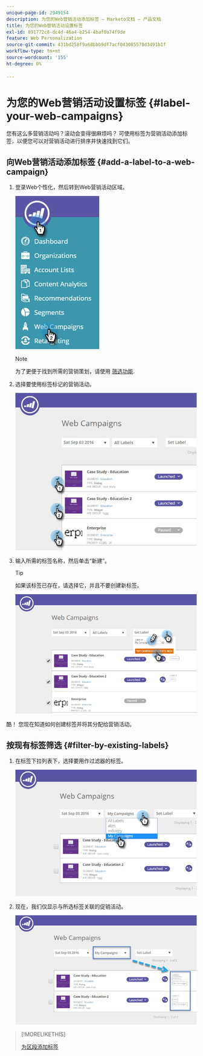```yaml
---
unique-page-id: 2949154
description: 为您的Web营销活动添加标签 — Marketo文档 — 产品文档
title: 为您的Web营销活动设置标签
exl-id: 891772c8-dc4d-46a4-b254-4baf0a74f9de
feature: Web Personalization
source-git-commit: 431bd258f9a68bbb9df7acf043085578d3d91b1f
workflow-type: tm+mt
source-wordcount: '155'
ht-degree: 0%

---
```


# 为您的Web营销活动设置标签 {#label-your-web-campaigns}

您有这么多营销活动吗？滚动会变得很麻烦吗？ 可使用标签为营销活动添加标签，以便您可以对营销活动进行排序并快速找到它们。

## 向Web营销活动添加标签 {#add-a-label-to-a-web-campaign}

1. 登录Web个性化，然后转到Web营销活动区域。

   ![](assets/web-campaigns-hand.jpg)

   >[!NOTE]
   >
   >为了更便于找到所需的营销策划，请使用 [筛选功能](/help/marketo/product-docs/web-personalization/working-with-web-campaigns/filter-web-campaigns.md).

1. 选择要使用标签标记的营销活动。

   ![](assets/web-campaigns-label.jpg)

1. 输入所需的标签名称，然后单击“新建”。

   >[!TIP]
   >
   >如果该标签已存在，请选择它，并且不要创建新标签。

   ![](assets/web-campaigns-set-label.jpg)

酷！ 您现在知道如何创建标签并将其分配给营销活动。

## 按现有标签筛选 {#filter-by-existing-labels}

1. 在标签下拉列表下，选择要用作过滤器的标签。

   ![](assets/web-campaigns-my-campaigns-dropdown.jpg)

1. 现在，我们仅显示与所选标签关联的促销活动。

   ![](assets/web-campaigns-label-showing.jpg)

>[!MORELIKETHIS]
>
>[为区段添加标签](/help/marketo/product-docs/web-personalization/using-web-segments/label-your-segment.md)

